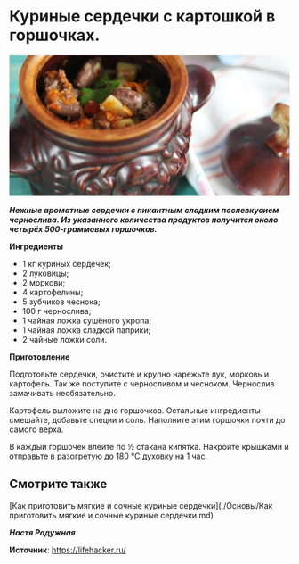 # Куриные сердечки с картошкой в горшочках.

![Как приготовить мягкие и сочные куриные сердечки](/images/Kulinar/Second/myagkie-sochnye-kurinye-serdechki_07.jpg 'Как приготовить мягкие и сочные куриные сердечки')

_**Нежные ароматные сердечки с пикантным сладким послевкусием чернослива. Из указанного количества продуктов получится около четырёх 500-граммовых горшочков.**_

**Ингредиенты**

- 1 кг куриных сердечек;
- 2 луковицы;
- 2 моркови;
- 4 картофелины;
- 5 зубчиков чеснока;
- 100 г чернослива;
- 1 чайная ложка сушёного укропа;
- 1 чайная ложка сладкой паприки;
- 2 чайные ложки соли.

**Приготовление**

Подготовьте сердечки, очистите и крупно нарежьте лук, морковь и картофель. Так же поступите с черносливом и чесноком. Чернослив замачивать необязательно.

Картофель выложите на дно горшочков. Остальные ингредиенты смешайте, добавьте специи и соль. Наполните этим горшочки почти до самого верха.

В каждый горшочек влейте по ½ стакана кипятка. Накройте крышками и отправьте в разогретую до 180 °С духовку на 1 час.

## Смотрите также

[Как приготовить мягкие и сочные куриные сердечки](./Основы/Как приготовить мягкие и сочные куриные сердечки.md)

_**Настя Радужная**_

**Источник**: https://lifehacker.ru/
